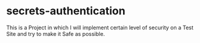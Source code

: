 # secrets-authentication
This is a Project in which I will implement certain level of security on a Test Site and try to make it Safe as possible.
